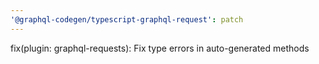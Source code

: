```yaml
---
'@graphql-codegen/typescript-graphql-request': patch
---
```


fix(plugin: graphql-requests): Fix type errors in auto-generated methods
